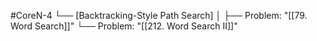 #CoreN-4
└── [Backtracking-Style Path Search]
    │
    ├── Problem: "[[79. Word Search]]"
    └── Problem: "[[212. Word Search II]]"